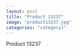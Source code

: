 ```yaml
---
layout: post
title: "Product 13237"
image: "product13237.jpg"
categories: "category1"
---
```

Product 13237
